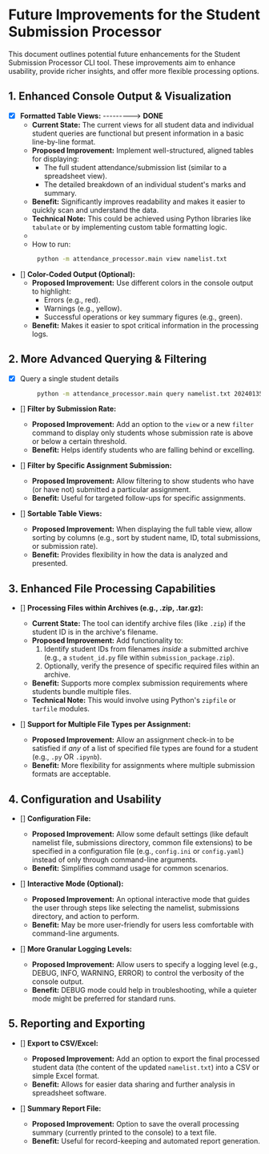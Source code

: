# Future Improvements for the Student Submission Processor

This document outlines potential future enhancements for the Student Submission Processor CLI tool. These improvements aim to enhance usability, provide richer insights, and offer more flexible processing options.

## 1. Enhanced Console Output & Visualization

*  [x] **Formatted Table Views:** ---------> **DONE**
    *   **Current State:** The current views for all student data and individual student queries are functional but present information in a basic line-by-line format.
    *   **Proposed Improvement:** Implement well-structured, aligned tables for displaying:
        *   The full student attendance/submission list (similar to a spreadsheet view).
        *   The detailed breakdown of an individual student's marks and summary.
    *   **Benefit:** Significantly improves readability and makes it easier to quickly scan and understand the data.
    *   **Technical Note:** This could be achieved using Python libraries like `tabulate` or by implementing custom table formatting logic.
    *
    * How to run:

```bash
        python -m attendance_processor.main view namelist.txt
```

*  [] **Color-Coded Output (Optional):**
    *   **Proposed Improvement:** Use different colors in the console output to highlight:
        *   Errors (e.g., red).
        *   Warnings (e.g., yellow).
        *   Successful operations or key summary figures (e.g., green).
    *   **Benefit:** Makes it easier to spot critical information in the processing logs.

## 2. More Advanced Querying & Filtering
*  [X] Query a single student details

```bash
        python -m attendance_processor.main query namelist.txt 20240135
```

*  [] **Filter by Submission Rate:**
    *   **Proposed Improvement:** Add an option to the `view` or a new `filter` command to display only students whose submission rate is above or below a certain threshold.
    *   **Benefit:** Helps identify students who are falling behind or excelling.

*  [] **Filter by Specific Assignment Submission:**
    *   **Proposed Improvement:** Allow filtering to show students who have (or have not) submitted a particular assignment.
    *   **Benefit:** Useful for targeted follow-ups for specific assignments.

*  [] **Sortable Table Views:**
    *   **Proposed Improvement:** When displaying the full table view, allow sorting by columns (e.g., sort by student name, ID, total submissions, or submission rate).
    *   **Benefit:** Provides flexibility in how the data is analyzed and presented.

## 3. Enhanced File Processing Capabilities

*  [] **Processing Files within Archives (e.g., .zip, .tar.gz):**
    *   **Current State:** The tool can identify archive files (like `.zip`) if the student ID is in the archive's filename.
    *   **Proposed Improvement:** Add functionality to:
        1.  Identify student IDs from filenames *inside* a submitted archive (e.g., a `student_id.py` file within `submission_package.zip`).
        2.  Optionally, verify the presence of specific required files within an archive.
    *   **Benefit:** Supports more complex submission requirements where students bundle multiple files.
    *   **Technical Note:** This would involve using Python's `zipfile` or `tarfile` modules.

*  [] **Support for Multiple File Types per Assignment:**
    *   **Proposed Improvement:** Allow an assignment check-in to be satisfied if *any* of a list of specified file types are found for a student (e.g., `.py` OR `.ipynb`).
    *   **Benefit:** More flexibility for assignments where multiple submission formats are acceptable.

## 4. Configuration and Usability

* [] **Configuration File:**
    *   **Proposed Improvement:** Allow some default settings (like default namelist file, submissions directory, common file extensions) to be specified in a configuration file (e.g., `config.ini` or `config.yaml`) instead of only through command-line arguments.
    *   **Benefit:** Simplifies command usage for common scenarios.

*  [] **Interactive Mode (Optional):**
    *   **Proposed Improvement:** An optional interactive mode that guides the user through steps like selecting the namelist, submissions directory, and action to perform.
    *   **Benefit:** May be more user-friendly for users less comfortable with command-line arguments.

*  [] **More Granular Logging Levels:**
    *   **Proposed Improvement:** Allow users to specify a logging level (e.g., DEBUG, INFO, WARNING, ERROR) to control the verbosity of the console output.
    *   **Benefit:** DEBUG mode could help in troubleshooting, while a quieter mode might be preferred for standard runs.

## 5. Reporting and Exporting

* []  **Export to CSV/Excel:**
    *   **Proposed Improvement:** Add an option to export the final processed student data (the content of the updated `namelist.txt`) into a CSV or simple Excel format.
    *   **Benefit:** Allows for easier data sharing and further analysis in spreadsheet software.

*  [] **Summary Report File:**
    *   **Proposed Improvement:** Option to save the overall processing summary (currently printed to the console) to a text file.
    *   **Benefit:** Useful for record-keeping and automated report generation.
